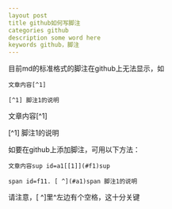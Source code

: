 ```yaml
---
layout post
title github如何写脚注
categories github
description some word here
keywords github，脚注
---
```


目前md的标准格式的脚注在github上无法显示，如
```
文章内容[^1]

[^1] 脚注1的说明
```
文章内容[^1]

[^1] 脚注1的说明

如要在github上添加脚注，可用以下方法：
```
文章内容sup id=a1[[1]](#f1)sup

span id=f11. [ ^](#a1)span 脚注1的说明
```
请注意，[ ^]里^左边有个空格，这十分关键